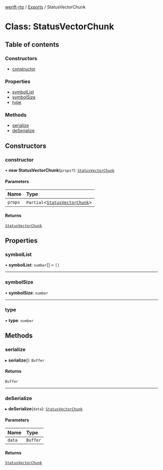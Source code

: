 [werift-rtp](../README.md) / [Exports](../modules.md) / StatusVectorChunk

# Class: StatusVectorChunk

## Table of contents

### Constructors

- [constructor](StatusVectorChunk.md#constructor)

### Properties

- [symbolList](StatusVectorChunk.md#symbollist)
- [symbolSize](StatusVectorChunk.md#symbolsize)
- [type](StatusVectorChunk.md#type)

### Methods

- [serialize](StatusVectorChunk.md#serialize)
- [deSerialize](StatusVectorChunk.md#deserialize)

## Constructors

### constructor

• **new StatusVectorChunk**(`props?`): [`StatusVectorChunk`](StatusVectorChunk.md)

#### Parameters

| Name | Type |
| :------ | :------ |
| `props` | `Partial`\<[`StatusVectorChunk`](StatusVectorChunk.md)\> |

#### Returns

[`StatusVectorChunk`](StatusVectorChunk.md)

## Properties

### symbolList

• **symbolList**: `number`[] = `[]`

___

### symbolSize

• **symbolSize**: `number`

___

### type

• **type**: `number`

## Methods

### serialize

▸ **serialize**(): `Buffer`

#### Returns

`Buffer`

___

### deSerialize

▸ **deSerialize**(`data`): [`StatusVectorChunk`](StatusVectorChunk.md)

#### Parameters

| Name | Type |
| :------ | :------ |
| `data` | `Buffer` |

#### Returns

[`StatusVectorChunk`](StatusVectorChunk.md)
